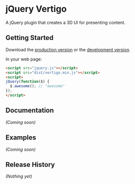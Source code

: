 # jQuery Vertigo

A jQuery plugin that creates a 3D UI for presenting content.

## Getting Started

Download the [production version][min] or the [development version][max].

[min]: https://raw.github.com/jeremyckahn/jquery-vertigo/master/dist/jquery.vertigo.min.js
[max]: https://raw.github.com/jeremyckahn/jquery-vertigo/master/dist/jquery.vertigo.js

In your web page:

```html
<script src="jquery.js"></script>
<script src="dist/vertigo.min.js"></script>
<script>
jQuery(function($) {
  $.awesome(); // "awesome"
});
</script>
```

## Documentation
_(Coming soon)_

## Examples
_(Coming soon)_

## Release History
_(Nothing yet)_
